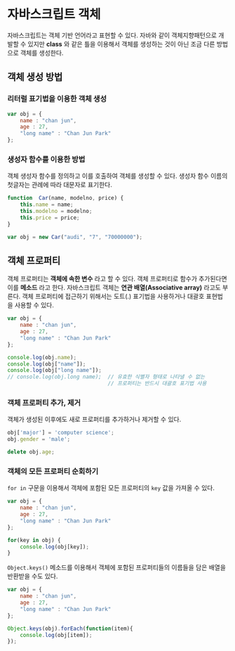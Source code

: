 # 자바스크립트 객체

자바스크립트는 객체 기반 언어라고 표현할 수 있다. 자바와 같이 객체지향패턴으로 개발할 수 있지만 **class** 와 같은 틀을 이용해서 객체를 생성하는 것이 아닌 조금 다른 방법으로 객체를 생성한다.

## 객체 생성 방법

### 리터럴 표기법을 이용한 객체 생성

```js
var obj = {
    name : "chan jun",
    age : 27,
    "long name" : "Chan Jun Park"
};
```

### 생성자 함수를 이용한 방법

객체 생성자 함수를 정의하고 이를 호출하여 객체를 생성할 수 있다. 생성자 함수 이름의 첫글자는 관례에 따라 대문자로 표기한다.

```js
function  Car(name, modelno, price) {
    this.name = name;
    this.modelno = modelno;
    this.price = price;
}

var obj = new Car("audi", "7", "70000000");
```

## 객체 프로퍼티

객체 프로퍼티는 **객체에 속한 변수** 라고 할 수 있다. 객체 프로퍼티로 함수가 추가된다면 이를 **메소드** 라고 한다. 자바스크립트 객체는 **연관 배열(Associative array)** 라고도 부른다. 객체 프로퍼티에 접근하기 위해서는 도트(.) 표기법을 사용하거나 대괄호 표현법을 사용할 수 있다.

```js
var obj = {
    name : "chan jun",
    age : 27,
    "long name" : "Chan Jun Park"
};

console.log(obj.name);
console.log(obj["name"]);
console.log(obj["long name"]);
// console.log(obj.long name);  // 유효한 식별자 형태로 나타낼 수 없는
                                // 프로퍼티는 반드시 대괄호 표기법 사용
```

### 객체 프로퍼티 추가, 제거

객체가 생성된 이후에도 새로 프로퍼티를 추가하거나 제거할 수 있다.

```js
obj['major'] = 'computer science';
obj.gender = 'male';

delete obj.age;
```

### 객체의 모든 프로퍼티 순회하기

`for in` 구문을 이용해서 객체에 포함된 모든 프로퍼티의 `key` 값을 가져올 수 있다.

```js
var obj = {
    name : "chan jun",
    age : 27,
    "long name" : "Chan Jun Park"
};

for(key in obj) {
    console.log(obj[key]);
}
```

`Object.keys()` 메소드를 이용해서 객체에 포함된 프로퍼티들의 이름들을 담은 배열을 반환받을 수도 있다.

```js
var obj = {
    name : "chan jun",
    age : 27,
    "long name" : "Chan Jun Park"
};

Object.keys(obj).forEach(function(item){
    console.log(obj[item]);
});
```
